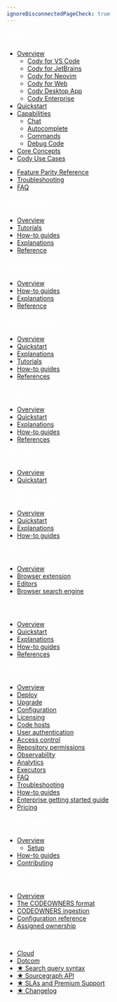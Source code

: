 ```yaml
---
ignoreDisconnectedPageCheck: true
---
```

<style>
  .heading{
    color:#fff;
    display: inline-block;
    font-size: 14px;
    font-weight: bold;
    letter-spacing: 0;
    line-height: 30px;
    margin: calc(1.5*var(--spacing)) 0 calc(.5*var(--spacing));
    text-decoration: none;
    text-transform: uppercase;
    text-align: center;
  }
  .theme-light .heading{color: black;}
</style>

<!--

This page is the sidebar on https://docs.sourcegraph.com.

Keep it as a single list with at most 2 levels. (Anything else may not render correctly.)

-->

<h3 class="heading">Cody</h3>

- [Overview](cody/overview/index.md)
  - [Cody for VS Code](cody/overview/install-vscode.md)
  - [Cody for JetBrains](cody/overview/install-jetbrains.md)
  - [Cody for Neovim](cody/overview/install-neovim.md)
  - [Cody for Web](cody/overview/cody-with-sourcegraph.md)
  - [Cody Desktop App](cody/overview/app/index.md)
  - [Cody Enterprise](cody/overview/enable-cody-enterprise.md)
- [Quickstart](cody/quickstart.md)
- [Capabilities](cody/capabilities/index.md)
  - [Chat](cody/capabilities/chat.md)
  - [Autocomplete](cody/capabilities/autocomplete.md)
  - [Commands](cody/capabilities/commands.md)
  - [Debug Code](cody/capabilities/debug-code.md)
- [Core Concepts](cody/core-concepts/index.md)
- [Cody Use Cases](cody/use-cases.md)
<!-- - [Custom Commands](cody/custom-commands.md) -->
- [Feature Parity Reference](cody/feature-reference.md)
- [Troubleshooting](cody/troubleshooting.md)
- [FAQ](cody/faq.md)

<h3 class="heading">Code Search</h3>

- [Overview](code_search/index.md)
- [Tutorials](code_search/tutorials/index.md)
- [How-to guides](code_search/how-to/index.md)
- [Explanations](code_search/explanations/index.md)
- [Reference](code_search/reference/index.md)

<h3 class="heading">Code navigation</h3>

- [Overview](code_navigation/index.md)
- [How-to guides](code_navigation/how-to/index.md)
- [Explanations](code_navigation/explanations/index.md)
- [Reference](code_navigation/references/index.md)

<h3 class="heading">Batch Changes</h3>

- [Overview](batch_changes/index.md)
- [Quickstart](batch_changes/quickstart.md)
- [Explanations](batch_changes/explanations/index.md)
- [Tutorials](batch_changes/tutorials/index.md)
- [How-to guides](batch_changes/how-tos/index.md)
- [References](batch_changes/references/index.md)

<h3 class="heading">Code Insights</h3>

- [Overview](code_insights/index.md)
- [Quickstart](code_insights/quickstart.md)
- [Explanations](code_insights/explanations/index.md)
- [How-to guides](code_insights/how-tos/index.md)
- [References](code_insights/references/index.md)

<h3 class="heading">Notebooks</h3>

- [Overview](notebooks/index.md)
- [Quickstart](notebooks/quickstart.md)

<h3 class="heading">Code monitoring</h3>

- [Overview](code_monitoring/index.md)
- [Quickstart](code_monitoring/quickstart.md)
- [Explanations](code_monitoring/explanations/index.md)
- [How-to guides](code_monitoring/how-tos/index.md)

<h3 class="heading">Integrations</h3>

- [Overview](integration/index.md)
- [Browser extension](integration/browser_extension/index.md)
- [Editors](integration/editor.md)
- [Browser search engine](integration/browser_extension/how-tos/browser_search_engine.md)

<h3 class="heading">CLI</h3>

- [Overview](cli/index.md)
- [Quickstart](cli/quickstart.md)
- [Explanations](cli/explanations/index.md)
- [How-to guides](cli/how-tos/index.md)
- [References](cli/references/index.md)

<h3 class="heading">Administration</h3>

- [Overview](admin/index.md)
- [Deploy](admin/deploy/index.md)
- [Upgrade](admin/updates/index.md)
- [Configuration](admin/config/index.md)
- [Licensing](admin/licensing/index.md)
- [Code hosts](admin/external_service/index.md)
- [User authentication](admin/auth/index.md)
- [Access control](admin/access_control/index.md)
- [Repository permissions](admin/permissions/index.md)
- [Observability](admin/observability/index.md)
- [Analytics](admin/analytics.md)
- [Executors](admin/executors/index.md)
- [FAQ](admin/faq.md)
- [Troubleshooting](admin/troubleshooting.md)
- [How-to guides](admin/how-to/index.md)
- [Enterprise getting started guide](admin/enterprise_getting_started_guide/index.md)
- [Pricing](admin/pricing.md)

<h3 class="heading">Development</h3>

- [Overview](dev/index.md)
  - [Setup](dev/setup/index.md)
- [How-to guides](dev/how-to/index.md)
- [Contributing](dev/contributing.md)

<h3 class="heading">Code Ownership</h3>

- [Overview](own/index.md)
- [The CODEOWNERS format](own/codeowners_format.md)
- [CODEOWNERS ingestion](own/codeowners_ingestion.md)
- [Configuration reference](own/configuration_reference.md)
- [Assigned ownership](own/assigned_ownership.md)

<br/>

- [Cloud](cloud/index.md)
- [Dotcom](dotcom/index.md)
- [★ Search query syntax](code_search/reference/queries.md)
- [★ Sourcegraph API](api/index.md)
- [★ SLAs and Premium Support](sla/index.md)
- [★ Changelog](CHANGELOG.md)
